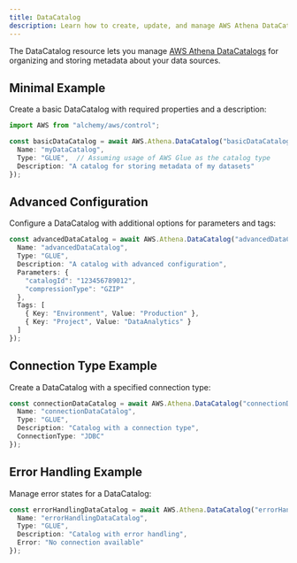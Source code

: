 ```yaml
---
title: DataCatalog
description: Learn how to create, update, and manage AWS Athena DataCatalogs using Alchemy Cloud Control.
---
```


The DataCatalog resource lets you manage [AWS Athena DataCatalogs](https://docs.aws.amazon.com/athena/latest/userguide/) for organizing and storing metadata about your data sources.

## Minimal Example

Create a basic DataCatalog with required properties and a description:

```ts
import AWS from "alchemy/aws/control";

const basicDataCatalog = await AWS.Athena.DataCatalog("basicDataCatalog", {
  Name: "myDataCatalog",
  Type: "GLUE",  // Assuming usage of AWS Glue as the catalog type
  Description: "A catalog for storing metadata of my datasets"
});
```

## Advanced Configuration

Configure a DataCatalog with additional options for parameters and tags:

```ts
const advancedDataCatalog = await AWS.Athena.DataCatalog("advancedDataCatalog", {
  Name: "advancedDataCatalog",
  Type: "GLUE",
  Description: "A catalog with advanced configuration",
  Parameters: {
    "catalogId": "123456789012",
    "compressionType": "GZIP"
  },
  Tags: [
    { Key: "Environment", Value: "Production" },
    { Key: "Project", Value: "DataAnalytics" }
  ]
});
```

## Connection Type Example

Create a DataCatalog with a specified connection type:

```ts
const connectionDataCatalog = await AWS.Athena.DataCatalog("connectionDataCatalog", {
  Name: "connectionDataCatalog",
  Type: "GLUE",
  Description: "Catalog with a connection type",
  ConnectionType: "JDBC"
});
```

## Error Handling Example

Manage error states for a DataCatalog:

```ts
const errorHandlingDataCatalog = await AWS.Athena.DataCatalog("errorHandlingDataCatalog", {
  Name: "errorHandlingDataCatalog",
  Type: "GLUE",
  Description: "Catalog with error handling",
  Error: "No connection available"
});
```